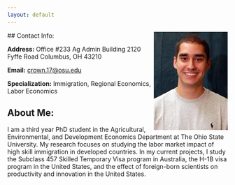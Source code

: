 ```yaml
---
layout: default
---
```

<img src = "crown_pic.jpg" align="right" > 
## Contact Info:


**Address:**
Office #233 Ag Admin Building
2120 Fyffe Road Columbus, OH 43210

**Email:** crown.17@osu.edu 

**Specialization:** Immigration, Regional Economics, Labor Economics








## About Me:
I am a third year PhD student in the Agricultural, Environmental, and Development Economics Department at The Ohio State University.  My research focuses on studying the labor market impact of high skill immigration in developed countries.  In my current projects, I study the Subclass 457 Skilled Temporary Visa program in Australia, the H-1B visa program in the United States, and the effect of foreign-born scientists on productivity and innovation in the United States.